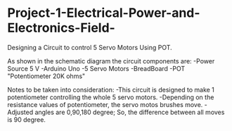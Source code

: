 # Project-1-Electrical-Power-and-Electronics-Field-
 Designing a Circuit to control 5 Servo Motors Using POT.
 
 As shown in the schematic diagram the circuit components are:
 -Power Source 5 V
 -Arduino Uno
 -5 Servo Motors
 -BreadBoard 
 -POT "Potentiometer 20K ohms"
 
Notes to be taken into consideration:
-This circuit is designed to make 1 potentiometer controlling the whole 5 servo motors. 
-Depending on the resistance values of potentiometer, the servo motos brushes move. 
-Adjusted angles are 0,90,180 degree; So, the difference between all moves is 90 degree.
